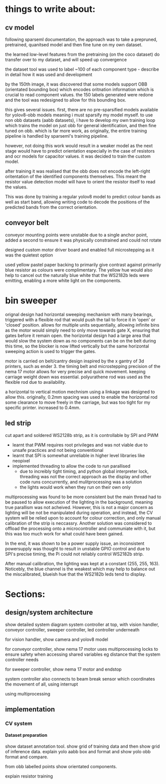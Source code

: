  <!-- LTeX: enabled=false -->

# things to write about:

## cv model
following sparseml documentation, the approach was to take a prepruned, pretrained, quanitsed model and then fine tune on my own dataset.

the learned low-level features from the pretraining (on the coco dataset) do transfer over to my dataset, and will speed up convergence

the dataset tool was used to label ~100 of each component type - describe in detail how it was used and development

by the 150th image, it was discovered that some models support OBB (orientated bounding box) which encodes oritnation information which is crucial to read component values. the 150 labels generated were redone and the tool was redesigned to allow for this bounding box.

this gives several issues. first, there are no pre-sparsified models available for yolov8-obb models meaning i must sparsify my model myself. to use non obb datasets (aabb datasets), i have to develop my own training loop which trains the model on just obb for general identification, and then fine tuned on obb. which is far more work, as originally, the entire training pipeline is handled by sparseml's training pipeline.

however, not doing this work would result in a weaker model as the next stage would have to predict orientation especially in the case of resistors and ocr models for capacitor values. it was decided to train the custom model.

after training it was realised that the obb does not encode the left-right oritentation of the identified components themselves. This meant the resistor value detection model will have to orient the resistor itself to read the values.

This was done by training a regular yolov8 model to predict colour bands as well as start band, allowing writing code to decode the positions of the predicted bands from the correct orientation.


## conveyor belt
conveyor mounting points were unstable due to a single anchor point, added a second to ensure it was physically constrained and could not rotate

designed custom motor driver board and enabled full microstepping as it was the quietest option

used yellow pastel paper backing to primarily give contrast against primarily blue resistor as colours were complimentary. The yellow hue would also help to cancel out the naturally blue white that the WS2182b leds were emitting, enabling a more white light on the components.

# bin sweeper
orignal design had horizontal sweeping mechanism with many bearings, triggered with a flexible rod that would push the tail to force it in 'open' or 'closed' position. allows for multiple units sequentially, allowing infinite bins as the motor would simply need to only move towards gate X, ensuring that gates before it remain open. the horizontal design had a large area that would slow the system down as no components can be on the belt during this time, so the blocker is now lifted vertically but the same horizontal sweeping action is used to trigger the gates.

motor is carried on belt/cantry design inspired by the x gantry of 3d printers, such as ender 3. the timing belt and microstepping precision of the nema 17 motor allows for very precise and quick movement. keeping carriage weight down was essential. polyurathene rod was used as the flexible rod due to availability.

a horizontal to vertical motion mechnism using a linkage was designed to allow this. originally, 0.2mm spacing was used to enable the horizontal rod some clearance to move freely in the carriage, but was too tight for my specific printer. increased to 0.4mm.

## led strip
cut apart and soldered WS2128b strip, as it is controllable by SPI and PWM

- learnt that PWM requires root privileges and was not viable due to unsafe practices and not being conventional
- learnt that SPI is somewhat unreliable in higher level libraries like neopixel
- implemented threading to allow the code to run parallised
  - due to increibly tight timing, and python global interpreter lock, threading was not the correct approach as the display and other code runs concurrently, and mulitprocessing was a solution
  - the lights would work when they run on their own only

multiprocessing was found to be more consistent but the main thread had to be paused to allow execution of the lighting in the background, meaning true parallism was not acheived. However, this is not a major concern as lighting will be not be manipulated during operation, and instead, the CV system will be relied upon to account for colour correction, and only manual calibration of the strip is neccassry. Another solution was considered  to offload the processing onto a microcontroller and communiate with it, but this was too much work for what could have been gained. 

In the end, it was shown to be a power supply issue, an inconsistent powersupply was thought to result in unstable GPIO control and due to SPI's precise timing, the Pi could not reliably control WS2182b strip.

After manual calibration, the lighting was kept at a constant (255, 255, 163). Noticebly, the blue channel is the weakest which may help to balance out the miscalibrated, blueish hue that the WS2182b leds tend to display. 

# Sections:

## design/system architecture
show detailed system diagram
system controller at top, with vision handler, conveyor controller, sweeper controller, led controller underneath

for vision handler, show camera and yolov8 model

for conveyor controller, show nema 17 motor
uses multiprocessing locks to ensure safety when accessing shared variables eg distance that
the system controller needs

for sweeper controller, show nema 17 motor and endstop

system controller also connects to beam break sensor which coordinates the movement of all, using interrupt

using multiprocessing

## implementation

### CV system

#### Dataset preparation
show dataset annotation tool. show grid of training data and then show grid of inference data. explain yolo aabb box and format and show yolo obb format and compare. 

from obb labelled points show orientated components.

explain resistor training


